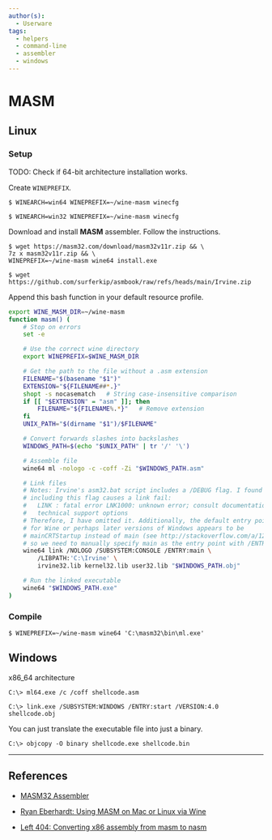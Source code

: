 ```yaml
---
author(s):
  - Userware
tags:
  - helpers
  - command-line
  - assembler
  - windows
---
```

# MASM

## Linux

### Setup

TODO: Check if 64-bit architecture installation works.

Create `WINEPREFIX`.

```
$ WINEARCH=win64 WINEPREFIX=~/wine-masm winecfg

$ WINEARCH=win32 WINEPREFIX=~/wine-masm winecfg
```

Download and install **MASM** assembler. Follow the instructions.

```
$ wget https://masm32.com/download/masm32v11r.zip && \
7z x masm32v11r.zip && \
WINEPREFIX=~/wine-masm wine64 install.exe
```

```
$ wget https://github.com/surferkip/asmbook/raw/refs/heads/main/Irvine.zip
```

Append this bash function in your default resource profile.

```bash
export WINE_MASM_DIR=~/wine-masm
function masm() (
    # Stop on errors
    set -e

    # Use the correct wine directory
    export WINEPREFIX=$WINE_MASM_DIR

    # Get the path to the file without a .asm extension
    FILENAME="$(basename "$1")"
    EXTENSION="${FILENAME##*.}"
    shopt -s nocasematch   # String case-insensitive comparison
    if [[ "$EXTENSION" = "asm" ]]; then
        FILENAME="${FILENAME%.*}"   # Remove extension
    fi
    UNIX_PATH="$(dirname "$1")/$FILENAME"

    # Convert forwards slashes into backslashes
    WINDOWS_PATH=$(echo "$UNIX_PATH" | tr '/' '\')

    # Assemble file
    wine64 ml -nologo -c -coff -Zi "$WINDOWS_PATH.asm"

    # Link files
    # Notes: Irvine's asm32.bat script includes a /DEBUG flag. I found that
    # including this flag causes a link fail:
    #   LINK : fatal error LNK1000: unknown error; consult documentation for
    #   technical support options
    # Therefore, I have omitted it. Additionally, the default entry point
    # for Wine or perhaps later versions of Windows appears to be
    # mainCRTStartup instead of main (see http://stackoverflow.com/a/12391264),
    # so we need to manually specify main as the entry point with /ENTRY.
    wine64 link /NOLOGO /SUBSYSTEM:CONSOLE /ENTRY:main \
        /LIBPATH:'C:\Irvine' \
        irvine32.lib kernel32.lib user32.lib "$WINDOWS_PATH.obj"

    # Run the linked executable
    wine64 "$WINDOWS_PATH.exe"
)
```

### Compile

```
$ WINEPREFIX=~/wine-masm wine64 'C:\masm32\bin\ml.exe'
```

## Windows

x86_64 architecture

```
C:\> ml64.exe /c /coff shellcode.asm

C:\> link.exe /SUBSYSTEM:WINDOWS /ENTRY:start /VERSION:4.0 shellcode.obj
```

You can just translate the executable file into just a binary.

```
C:\> objcopy -O binary shellcode.exe shellcode.bin
```

---
## References

- [MASM32 Assembler](https://masm32.com/)

- [Ryan Eberhardt: Using MASM on Mac or Linux via Wine](https://reberhardt.com/blog/programming/2016/01/30/masm-on-mac-or-linux.html)

- [Left 404: Converting x86 assembly from masm to nasm](https://left404.com/2011/01/04/converting-x86-assembly-from-masm-to-nasm-3/)